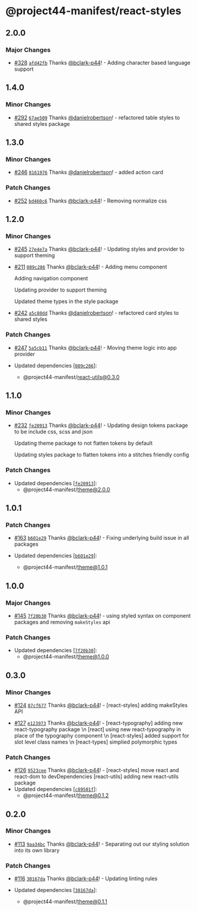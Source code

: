 # @project44-manifest/react-styles

## 2.0.0

### Major Changes

- [#328](https://github.com/project44/manifest/pull/328)
  [`afd42fb`](https://github.com/project44/manifest/commit/afd42fbb4ea3598655ceac7d414e2cf203940c02)
  Thanks [@bclark-p44](https://github.com/bclark-p44)! - Adding character based language support

## 1.4.0

### Minor Changes

- [#292](https://github.com/project44/manifest/pull/292)
  [`67ae509`](https://github.com/project44/manifest/commit/67ae5097f56fe269b9925ddb4d17dcac755284c2)
  Thanks [@danielrobertson](https://github.com/danielrobertson)! - refactored table styles to shared
  styles package

## 1.3.0

### Minor Changes

- [#246](https://github.com/project44/manifest/pull/246)
  [`8161976`](https://github.com/project44/manifest/commit/81619762d3624505f0b52dc712339e4ddef0d959)
  Thanks [@danielrobertson](https://github.com/danielrobertson)! - added action card

### Patch Changes

- [#252](https://github.com/project44/manifest/pull/252)
  [`bd460c6`](https://github.com/project44/manifest/commit/bd460c64b5f56f8ccc62ae81f6251d67b27bf0a9)
  Thanks [@bclark-p44](https://github.com/bclark-p44)! - Removing normalize css

## 1.2.0

### Minor Changes

- [#245](https://github.com/project44/manifest/pull/245)
  [`27e4e7a`](https://github.com/project44/manifest/commit/27e4e7aa0c2f96300fde25f7f62d7f5b50bf329b)
  Thanks [@bclark-p44](https://github.com/bclark-p44)! - Updating styles and provider to support
  theming

* [#211](https://github.com/project44/manifest/pull/211)
  [`089c286`](https://github.com/project44/manifest/commit/089c286124c5895478cd51fa22646aa8493da8c2)
  Thanks [@bclark-p44](https://github.com/bclark-p44)! - Adding menu component

  Adding navigation component

  Updating provider to support theming

  Updated theme types in the style package

- [#242](https://github.com/project44/manifest/pull/242)
  [`a5c80dd`](https://github.com/project44/manifest/commit/a5c80dd546e8732907d00c3ca2e8dc4bb3488aca)
  Thanks [@danielrobertson](https://github.com/danielrobertson)! - refactored card styles to shared
  styles

### Patch Changes

- [#247](https://github.com/project44/manifest/pull/247)
  [`5a5cb11`](https://github.com/project44/manifest/commit/5a5cb110c69ef3abb44cb705eb816ec8ca04cf0b)
  Thanks [@bclark-p44](https://github.com/bclark-p44)! - Moving theme logic into app provider

- Updated dependencies
  [[`089c286`](https://github.com/project44/manifest/commit/089c286124c5895478cd51fa22646aa8493da8c2)]:
  - @project44-manifest/react-utils@0.3.0

## 1.1.0

### Minor Changes

- [#232](https://github.com/project44/manifest/pull/232)
  [`fe20913`](https://github.com/project44/manifest/commit/fe2091337ab822fbde0f32bfcb28a3f617141990)
  Thanks [@bclark-p44](https://github.com/bclark-p44)! - Updating design tokens package to be
  include css, scss and json

  Updating theme package to not flatten tokens by default

  Updating styles package to flatten tokens into a stitches friendly config

### Patch Changes

- Updated dependencies
  [[`fe20913`](https://github.com/project44/manifest/commit/fe2091337ab822fbde0f32bfcb28a3f617141990)]:
  - @project44-manifest/theme@2.0.0

## 1.0.1

### Patch Changes

- [#163](https://github.com/project44/manifest/pull/163)
  [`b601e29`](https://github.com/project44/manifest/commit/b601e29af8cc9cc3f404358a231dfc16851761b7)
  Thanks [@bclark-p44](https://github.com/bclark-p44)! - Fixing underlying build issue in all
  packages

- Updated dependencies
  [[`b601e29`](https://github.com/project44/manifest/commit/b601e29af8cc9cc3f404358a231dfc16851761b7)]:
  - @project44-manifest/theme@1.0.1

## 1.0.0

### Major Changes

- [#145](https://github.com/project44/manifest/pull/145)
  [`7f20b30`](https://github.com/project44/manifest/commit/7f20b3033748bf70b76a88fcfc079539b588134a)
  Thanks [@bclark-p44](https://github.com/bclark-p44)! - using styled syntax on component packages
  and removing `makeStyles` api

### Patch Changes

- Updated dependencies
  [[`7f20b30`](https://github.com/project44/manifest/commit/7f20b3033748bf70b76a88fcfc079539b588134a)]:
  - @project44-manifest/theme@1.0.0

## 0.3.0

### Minor Changes

- [#124](https://github.com/project44/manifest/pull/124)
  [`87cf677`](https://github.com/project44/manifest/commit/87cf677ac47f55e2e747f327d0057f2d323ead92)
  Thanks [@bclark-p44](https://github.com/bclark-p44)! - [react-styles] adding makeStyles API

* [#127](https://github.com/project44/manifest/pull/127)
  [`e123973`](https://github.com/project44/manifest/commit/e123973ac42f84cca73aa0fb14e66c623594f080)
  Thanks [@bclark-p44](https://github.com/bclark-p44)! - [react-typography] adding new
  react-typography package \n [react] using new react-typography in place of the typography
  component \n [react-styles] added support for slot level class names \n [react-types] simplied
  polymorphic types

### Patch Changes

- [#126](https://github.com/project44/manifest/pull/126)
  [`9523cee`](https://github.com/project44/manifest/commit/9523cee0c7aa3141c1e82af0c754bb3ce958f47f)
  Thanks [@bclark-p44](https://github.com/bclark-p44)! - [react-styles] move react and react-dom to
  devDependencies [react-utils] adding new react-utils package
- Updated dependencies
  [[`c89501f`](https://github.com/project44/manifest/commit/c89501fc9e89987ed4da1aacdb21381de670f800)]:
  - @project44-manifest/theme@0.1.2

## 0.2.0

### Minor Changes

- [#113](https://github.com/project44/manifest/pull/113)
  [`9aa34bc`](https://github.com/project44/manifest/commit/9aa34bc084a196eb239a24d2b8f7d6e63cf2c00f)
  Thanks [@bclark-p44](https://github.com/bclark-p44)! - Separating out our styling solution into
  its own library

### Patch Changes

- [#116](https://github.com/project44/manifest/pull/116)
  [`30167da`](https://github.com/project44/manifest/commit/30167da62f3713434dfbedcb105c9620698e00d0)
  Thanks [@bclark-p44](https://github.com/bclark-p44)! - Updating linting rules

- Updated dependencies
  [[`30167da`](https://github.com/project44/manifest/commit/30167da62f3713434dfbedcb105c9620698e00d0)]:
  - @project44-manifest/theme@0.1.1
